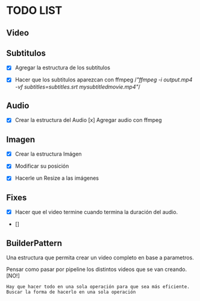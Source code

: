 # TODO LIST

## Video

## Subtitulos

- [x] Agregar la estructura de los subtitulos
- [x] Hacer que los subtitulos aparezcan con ffmpeg
        /*"ffmpeg -i output.mp4 -vf subtitles=subtitles.srt mysubtitledmovie.mp4"*/	


## Audio

- [x] Crear la estructura del Audio
    [x] Agregar audio con ffmpeg

## Imagen

- [x] Crear la estructura Imágen
- [x] Modificar su posición
- [x] Hacerle un Resize a las imágenes


## Fixes

- [x] Hacer que el video termine cuando termina la duración del audio. 
- [] 

## BuilderPattern 

Una estructura que permita crear un video completo en base a parametros.

Pensar como pasar por pipeline los distintos videos que se van creando. [NO!]

    Hay que hacer todo en una sola operación para que sea más eficiente. Buscar la forma de hacerlo en una sola operación
